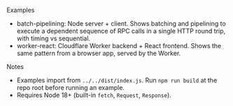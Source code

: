 Examples

- batch-pipelining: Node server + client. Shows batching and pipelining to execute a dependent sequence of RPC calls in a single HTTP round trip, with timing vs sequential.
- worker-react: Cloudflare Worker backend + React frontend. Shows the same pattern from a browser app, served by the Worker.

Notes

- Examples import from `../../dist/index.js`. Run `npm run build` at the repo root before running an example.
- Requires Node 18+ (built-in `fetch`, `Request`, `Response`).
